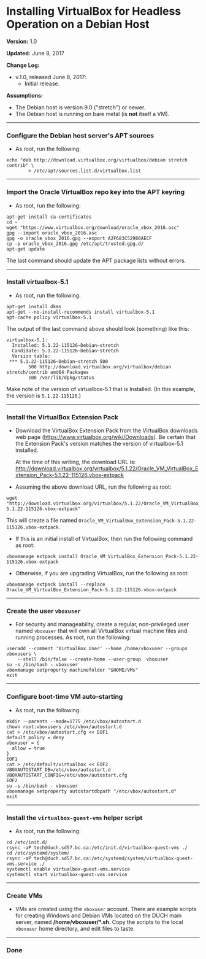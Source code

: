 # Installing VirtualBox for Headless Operation on a Debian Host
__Version:__ 1.0

__Updated:__ June 8, 2017

__Change Log:__
+ v.1.0, released June 8, 2017:
  - Initial release.

__Assumptions:__
+ The Debian host is version 9.0 ("stretch") or newer.
+ The Debian host is running on bare metal (is **not** itself a VM).

---
### Configure the Debian host server's APT sources
+ As root, run the following:
```
echo "deb http://download.virtualbox.org/virtualbox/debian stretch contrib" \
        > /etc/apt/sources.list.d/virtualbox.list
```

---
### Import the Oracle VirtualBox repo key into the APT keyring
+ As root, run the following:
```
apt-get install ca-certificates
cd ~
wget "https://www.virtualbox.org/download/oracle_vbox_2016.asc"
gpg --import oracle_vbox_2016.asc
gpg -o oracle_vbox_2016.gpg --export A2F683C52980AECF
cp -p oracle_vbox_2016.gpg /etc/apt/trusted.gpg.d/
apt-get update
```
The last command should update the APT package lists without errors.

---
### Install virtualbox-5.1
+ As root, run the following:
```
apt-get install dkms
apt-get --no-install-recommends install virtualbox-5.1
apt-cache policy virtualbox-5.1
```
The output of the last command above should look (something) like this:
```
virtualbox-5.1:
  Installed: 5.1.22-115126~Debian~stretch
  Candidate: 5.1.22-115126~Debian~stretch
  Version table:
 *** 5.1.22-115126~Debian~stretch 500
        500 http://download.virtualbox.org/virtualbox/debian stretch/contrib amd64 Packages
        100 /var/lib/dpkg/status
```
Make note of the version of virtualbox-5.1 that is Installed. (In this example,
the version is `5.1.22-115126`.)

---
### Install the VirtualBox Extension Pack
+ Download the VirtualBox Extension Pack from the VirtualBox downloads
  web page (https://www.virtualbox.org/wiki/Downloads). Be certain that the
  Extension Pack's version matches the version of virtualbox-5.1 installed.

  At the time of this writing, the download URL is:
  http://download.virtualbox.org/virtualbox/5.1.22/Oracle_VM_VirtualBox_Extension_Pack-5.1.22-115126.vbox-extpack
+ Assuming the above download URL, run the following as root:
```
wget "http://download.virtualbox.org/virtualbox/5.1.22/Oracle_VM_VirtualBox_Extension_Pack-5.1.22-115126.vbox-extpack"
```
This will create a file named 
`Oracle_VM_VirtualBox_Extension_Pack-5.1.22-115126.vbox-extpack`.
+ If this is an initial install of VirtualBox, then run the following
  command as root:
```
vboxmanage extpack install Oracle_VM_VirtualBox_Extension_Pack-5.1.22-115126.vbox-extpack
```
+ Otherwise, if you are upgrading VirtualBox, run the following as root:
```
vboxmanage extpack install --replace Oracle_VM_VirtualBox_Extension_Pack-5.1.22-115126.vbox-extpack
```

---
### Create the user `vboxuser`
+ For security and manageability, create a regular, non-privileged user 
  named `vboxuser` that will own all VirtualBox virtual machine files and
  running processes. As root, run the following:
```
useradd --comment 'VirtualBox User' --home /home/vboxuser --groups vboxusers \
	--shell /bin/false --create-home --user-group  vboxuser
su -s /bin/bash - vboxuser
vboxmanage setproperty machinefolder "$HOME/VMs"
exit
```

---
### Configure boot-time VM auto-starting
+ As root, run the following:
```
mkdir --parents --mode=1775 /etc/vbox/autostart.d
chown root:vboxusers /etc/vbox/autostart.d
cat > /etc/vbox/autostart.cfg << EOF1
default_policy = deny
vboxuser = {
  allow = true
}
EOF1
cat > /etc/default/virtualbox << EOF2
VBOXAUTOSTART_DB=/etc/vbox/autostart.d
VBOXAUTOSTART_CONFIG=/etc/vbox/autostart.cfg
EOF2
su -s /bin/bash - vboxuser
vboxmanage setproperty autostartdbpath "/etc/vbox/autostart.d"
exit
```

---
### Install the `virtualbox-guest-vms` helper script
+ As root, run the following:
```
cd /etc/init.d/
rsync -aP tech@duch.sd57.bc.ca:/etc/init.d/virtualbox-guest-vms ./
cd /etc/systemd/system/
rsync -aP tech@duch.sd57.bc.ca:/etc/systemd/system/virtualbox-guest-vms.service ./
systemctl enable virtualbox-guest-vms.service
systemctl start virtualbox-guest-vms.service
```

---
### Create VMs
+ VMs are created using the `vboxuser` account. There are example scripts
  for creating Windows and Debian VMs located on the DUCH main server,
  named __/home/vboxuser/*.sh__. Copy the scripts to the local `vboxuser`
  home directory, and edit files to taste.

---
### Done
